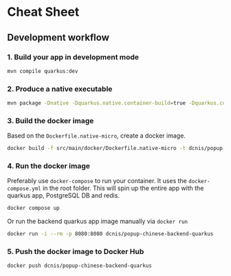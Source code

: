 # Cheat Sheet

## Development workflow

### 1. Build your app in development mode

```bash
mvn compile quarkus:dev
```

### 2. Produce a native executable
```bash
mvn package -Dnative -Dquarkus.native.container-build=true -Dquarkus.container-image.build=true -Dquarkus.profile=prod
```

### 3. Build the docker image
Based on the `Dockerfile.native-micro`, create a docker image.

```bash
docker build -f src/main/docker/Dockerfile.native-micro -t dcnis/popup-chinese-backend-quarkus .
```

### 4. Run the docker image
Preferably use `docker-compose` to run your container. It uses the `docker-compose.yml` in the root folder.
This will spin up the entire app with the quarkus app, PostgreSQL DB and redis.
```bash
docker compose up
```
Or run the backend quarkus app image manually via `docker run`
```bash
docker run -i --rm -p 8080:8080 dcnis/popup-chinese-backend-quarkus 
```

### 5. Push the docker image to Docker Hub

```bash
docker push dcnis/popup-chinese-backend-quarkus
```

